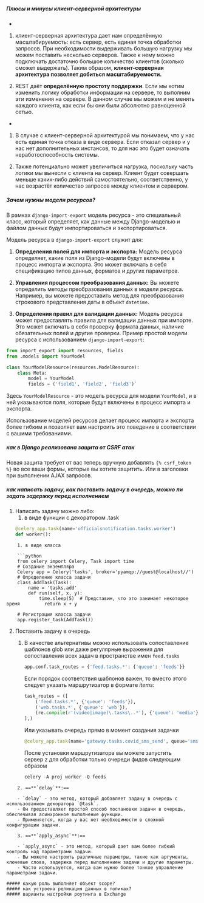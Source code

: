 ##### Плюсы и минусы клиент-серверной архитектуры
+
1. клиент-серверная архитектура дает нам определённую масштабируемость: есть сервер, есть единая точка обработки запросов. При необходимости выдерживать большую нагрузку мы можем поставить несколько серверов. Также к нему можно подключать достаточно большое количество клиентов (сколько сможет выдержать). Таким образом, **клиент-серверная архитектура позволяет добиться масштабируемости.**  
  
2. REST даёт **определённую простоту поддержки**. Если мы хотим изменить логику обработки информации на сервере, то выполним эти изменения на сервере. В данном случае мы можем и не менять каждого клиента, как если бы они были абсолютно равноценной сетью.  
-
1. В случае с клиент-серверной архитектурой мы понимаем, что у нас есть единая точка отказа в виде сервера. Если отказал сервер и у нас нет дополнительных инстансов, то для нас это будет означать неработоспособность системы.  
  
2. Также потенциально может увеличиться нагрузка, поскольку часть логики мы вынесли с клиента на сервер. Клиент будет совершать меньше каких-либо действий самостоятельно, соответственно, у нас возрастёт количество запросов между клиентом и сервером.
##### Зачем нужны модели ресурсов?
В рамках `django-import-export` модель ресурса - это специальный класс, который определяет, как данные между Django-моделью и файлом данных будут импортироваться и экспортироваться.

Модель ресурса в `django-import-export` служит для:

1. **Определения полей для импорта и экспорта:** Модель ресурса определяет, какие поля из Django-модели будут включены в процесс импорта и экспорта. Это может включать в себя спецификацию типов данных, форматов и других параметров.
    
2. **Управления процессом преобразования данных:** Вы можете определить методы преобразования данных в модели ресурса. Например, вы можете предоставить метод для преобразования строкового представления даты в объект `datetime`.
    
3. **Определения правил для валидации данных:** Модель ресурса может предоставлять правила для валидации данных при импорте. Это может включать в себя проверку формата данных, наличие обязательных полей и другие проверки.
Пример простой модели ресурса с использованием `django-import-export`:
```python
from import_export import resources, fields 
from .models import YourModel  

class YourModelResource(resources.ModelResource):
	class Meta:
		model = YourModel
		fields = ('field1', 'field2', 'field3')`
```

Здесь `YourModelResource` - это модель ресурса для модели `YourModel`, и в ней указываются поля, которые будут включены в процесс импорта и экспорта.

Использование моделей ресурсов делает процесс импорта и экспорта более гибким и позволяет вам настроить это поведение в соответствии с вашими требованиями.
##### как в Django реализована защита от CSRF атак

Новая защита требует от вас теперь вручную добавлять `{% csrf_token %}` во все ваши формы, которые вы хотите защитить. Или в заголовки при выполнении AJAX запросов.

##### как написать задачу, как поставить задачу в очередь, можно ли задать задержку перед исполнением

1. Написать задачу можно либо:
	1.  в виде функции с декоратором .task
	```python
	@celery_app.task(name='officialsnotification.tasks.worker')
	def worker():
```
	1. в виде класса

	```python
	from celery import Celery, Task import time  
	# Создание экземпляра 
	Celery app = Celery('tasks', broker='pyamqp://guest@localhost//')  
	# Определение класса задачи 
	class AddTask(Task):     
		name = 'tasks.add'      
		def run(self, x, y):         
			time.sleep(5)  # Представим, что это занимает некоторое время         return x + y  
	
	# Регистрация класса задачи 
	app.register_task(AddTask())
```


2. Поставить задачу в очередь
	1. В качестве альтернативы можно использовать сопоставление шаблонов glob или даже регулярные выражения для сопоставления всех задач в пространстве имен `feed.tasks`
		```python
		app.conf.task_routes = {'feed.tasks.*': {'queue': 'feeds'}}
		```
		Если порядок соответствия шаблонов важен, то вместо этого следует указать маршрутизатор в формате _items_:
		```python
		task_routes = ([
		    ('feed.tasks.*', {'queue': 'feeds'}),
		    ('web.tasks.*', {'queue': 'web'}),
		    (re.compile(r'(video|image)\.tasks\..*'), {'queue': 'media'}),
		],)
		```
		Или указывать очередь прямо в момент создания задачки
		```python
		@celery_app.task(name='gateway.tasks.covid_sms_send', queue='sms-channel')
		```
		
		После установки маршрутизатора вы можете запустить сервер z для обработки только очереди фидов следующим образом
		```python
		celery -A proj worker -Q feeds
```
	2. ==**`delay`**:==
    
    - `delay` - это метод, который добавляет задачу в очередь с использованием декоратора `@task`.
    - Он предоставляет простой способ постановки задачи в очередь, обеспечивая асинхронное выполнение функции.
    - Применяется, когда у вас нет необходимости в сложной конфигурации задачи.
    
	3. ==**`apply_async`**:==
    
    - `apply_async` - это метод, который дает вам более гибкий контроль над параметрами задачи.
    - Вы можете настроить различные параметры, такие как аргументы, ключевые слова, задержка перед выполнением задачи и другие параметры.
    - Часто используется, когда вам нужно более тонкое управление параметрами задачи.

##### какую роль выполняет объект scope?
##### как устроена реликация данных в топиках?
##### варианты настройки роутинга в Exchange